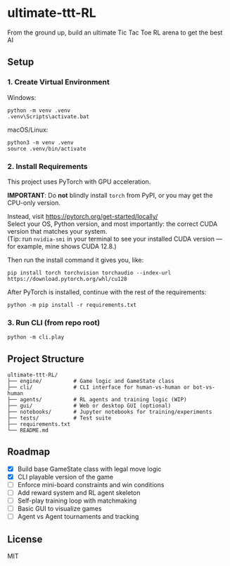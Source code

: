 # ultimate-ttt-RL
From the ground up, build an ultimate Tic Tac Toe RL arena to get the best AI

## Setup

### 1. Create Virtual Environment

Windows:
```
python -m venv .venv
.venv\Scripts\activate.bat
```

macOS/Linux:
```
python3 -m venv .venv
source .venv/bin/activate
```

### 2. Install Requirements

This project uses PyTorch with GPU acceleration.

**IMPORTANT**: Do **not** blindly install `torch` from PyPI, or you may get the CPU-only version.

Instead, visit https://pytorch.org/get-started/locally/  
Select your OS, Python version, and most importantly: the correct CUDA version that matches your system.  
(Tip: run `nvidia-smi` in your terminal to see your installed CUDA version — for example, mine shows CUDA 12.8.)

Then run the install command it gives you, like:

```
pip install torch torchvision torchaudio --index-url https://download.pytorch.org/whl/cu128
```

After PyTorch is installed, continue with the rest of the requirements:

```
python -m pip install -r requirements.txt
```

### 3. Run CLI (from repo root)
```
python -m cli.play
```

## Project Structure

```
ultimate-ttt-RL/
├── engine/          # Game logic and GameState class
├── cli/             # CLI interface for human-vs-human or bot-vs-human
├── agents/          # RL agents and training logic (WIP)
├── gui/             # Web or desktop GUI (optional)
├── notebooks/       # Jupyter notebooks for training/experiments
├── tests/           # Test suite
├── requirements.txt
└── README.md
```

## Roadmap

- [x] Build base GameState class with legal move logic
- [x] CLI playable version of the game
- [ ] Enforce mini-board constraints and win conditions
- [ ] Add reward system and RL agent skeleton
- [ ] Self-play training loop with matchmaking
- [ ] Basic GUI to visualize games
- [ ] Agent vs Agent tournaments and tracking

## License

MIT
